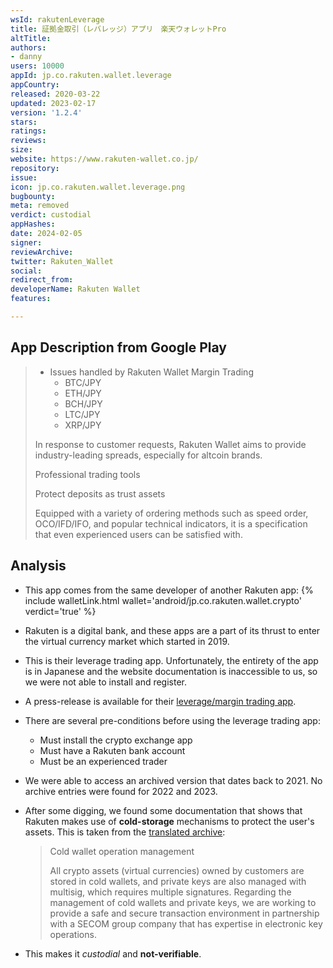 ```yaml
---
wsId: rakutenLeverage
title: 証拠金取引（レバレッジ）アプリ　楽天ウォレットPro
altTitle: 
authors:
- danny
users: 10000
appId: jp.co.rakuten.wallet.leverage
appCountry: 
released: 2020-03-22
updated: 2023-02-17
version: '1.2.4'
stars: 
ratings: 
reviews: 
size: 
website: https://www.rakuten-wallet.co.jp/
repository: 
issue: 
icon: jp.co.rakuten.wallet.leverage.png
bugbounty: 
meta: removed
verdict: custodial
appHashes: 
date: 2024-02-05
signer: 
reviewArchive: 
twitter: Rakuten_Wallet
social: 
redirect_from: 
developerName: Rakuten Wallet
features: 

---
```


## App Description from Google Play

> - Issues handled by Rakuten Wallet Margin Trading
>   - BTC/JPY
>   - ETH/JPY
>   - BCH/JPY
>   - LTC/JPY
>   - XRP/JPY
>
> In response to customer requests, Rakuten Wallet aims to provide industry-leading spreads, especially for altcoin brands.
>
> Professional trading tools
> 
> Protect deposits as trust assets
> 
> Equipped with a variety of ordering methods such as speed order, OCO/IFD/IFO, and popular technical indicators, it is a specification that even experienced users can be satisfied with.

## Analysis 

- This app comes from the same developer of another Rakuten app: {% include walletLink.html wallet='android/jp.co.rakuten.wallet.crypto' verdict='true' %}

- Rakuten is a digital bank, and these apps are a part of its thrust to enter the virtual currency market which started in 2019.
- This is their leverage trading app. Unfortunately, the entirety of the app is in Japanese and the website documentation is inaccessible to us, so we were not able to install and register.
- A press-release is available for their [leverage/margin trading app](https://global.rakuten.com/corp/news/press/2020/0302_02.html).
- There are several pre-conditions before using the leverage trading app:
    - Must install the crypto exchange app
    - Must have a Rakuten bank account
    - Must be an experienced trader
- We were able to access an archived version that dates back to 2021. No archive entries were found for 2022 and 2023. 
- After some digging, we found some documentation that shows that Rakuten makes use of **cold-storage** mechanisms to protect the user's assets. This is taken from the [translated archive](https://web.archive.org/web/20211103144230/https://www.rakuten-wallet.co.jp/service/security.html):

     > Cold wallet operation management
     >
     > All crypto assets (virtual currencies) owned by customers are stored in cold wallets, and private keys are also managed with multisig, which requires multiple signatures. Regarding the management of cold wallets and private keys, we are working to provide a safe and secure transaction environment in partnership with a SECOM group company that has expertise in electronic key operations.

- This makes it *custodial* and **not-verifiable**.
